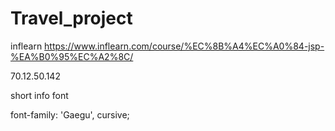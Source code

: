 # Travel_project

inflearn
https://www.inflearn.com/course/%EC%8B%A4%EC%A0%84-jsp-%EA%B0%95%EC%A2%8C/

70.12.50.142

short info font 
<link href="https://fonts.googleapis.com/css?family=Gaegu" rel="stylesheet">
font-family: 'Gaegu', cursive;
